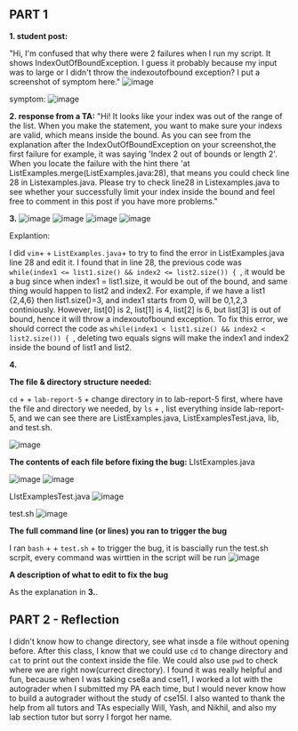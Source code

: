 ## PART 1

**1. student post:**

"Hi, I'm confused that why there were 2 failures when I run my script. It shows IndexOutOfBoundException. 
I guess it probably because my input was to large or I didn't throw the indexoutofbound exception? I put a screenshot of symptom here."
![image](https://github.com/graceswang/cse15l-lab-reports/assets/135576306/49955be8-2fb1-4ac4-b57a-5a1e19cbf72b)

symptom:
![image](https://github.com/graceswang/cse15l-lab-reports/assets/135576306/6ad1a02b-ceca-43b5-94b5-75cd86fe7f23)

**2. response from a TA:**
"Hi! It looks like your index was out of the range of the list. When you make the statement, you want to make sure your indexs are valid, 
which means inside the bound. As you can see from the explanation after the IndexOutOfBoundException on your screenshot,the first failure for example, 
it was saying 'Index 2 out of bounds or length 2'. When you locate the failure with the hint there 'at ListExamples.merge(ListExamples.java:28), that means 
you could check line 28 in Listexamples.java. Please try to check line28 in Listexamples.java to see whether your successfully limit your index inside the bound
and feel free to comment in this post if you have more problems."

**3.**
![image](https://github.com/graceswang/cse15l-lab-reports/assets/135576306/50b1122c-f1b5-45aa-aafb-c932f5afe3a8)
![image](https://github.com/graceswang/cse15l-lab-reports/assets/135576306/4526f49b-e716-433c-8e7c-be1820f62b86)
![image](https://github.com/graceswang/cse15l-lab-reports/assets/135576306/35e62f71-c9d2-4f58-aae0-a6d4a18b2f67)
![image](https://github.com/graceswang/cse15l-lab-reports/assets/135576306/12f46e46-8fa2-4f27-ac95-0728b53c4100)

Explantion:

I did ```vim```+ <space> + ```ListExamples.java```+ <enter> to try to find the error in ListExamples.java line 28 and edit it. 
I found that in line 28, the previous code was ```while(index1 <= list1.size() && index2 <= list2.size()) { ```, it would be a bug since when index1 = list1.size, 
it would be out of the bound, and same thing would happen to list2 and index2. For example, if we have a list1 {2,4,6} then list1.size()=3, and index1 starts from 0,
will be 0,1,2,3 continiously. However, list[0] is 2, list[1] is 4, list[2] is 6, but list[3] is out of bound, hence it will throw a indexoutofbound exception. 
To fix this error, we should correct the code as ```while(index1 < list1.size() && index2 < list2.size()) { ```, deleting two equals signs will make the index1 and index2
inside the bound of list1 and list2. 

**4.**

**The file & directory structure needed:**

```cd``` + <space> + ```lab-report-5``` + <enter>
change directory in to lab-report-5 first, where have the file and directory we needed, by ```ls``` + <enter>, list everything inside lab-report-5, and we can see 
there are ListExamples.java, ListExamplesTest.java, lib, and test.sh. 

![image](https://github.com/graceswang/cse15l-lab-reports/assets/135576306/12dde1b3-8693-4a42-b044-23525b7c0841)

**The contents of each file before fixing the bug:**
LIstExamples.java

![image](https://github.com/graceswang/cse15l-lab-reports/assets/135576306/b1f0213d-ea4c-4677-9edf-7c0a2ca06ae3)
![image](https://github.com/graceswang/cse15l-lab-reports/assets/135576306/14d933f2-9f38-4e48-8b8e-f7e535f20c11)

LIstExamplesTest.java
![image](https://github.com/graceswang/cse15l-lab-reports/assets/135576306/b5614183-93b1-47f1-9087-c41a91d88400)

test.sh
![image](https://github.com/graceswang/cse15l-lab-reports/assets/135576306/2e806b9a-06ef-4d6a-90ec-132e193029be)

**The full command line (or lines) you ran to trigger the bug**

I ran ```bash``` + <space> + ```test.sh``` + <enter> to trigger the bug, it is bascially run the test.sh scrpit, every command was wirttien in the script will be run
![image](https://github.com/graceswang/cse15l-lab-reports/assets/135576306/3c71d284-81a1-4aa5-89fd-58d4880781eb)

**A description of what to edit to fix the bug** 

As the explanation in **3.**.


## PART 2 - Reflection

I didn't know how to change directory, see what insde a file without opening before. After this class, I know that we could use ```cd``` to change directory and ```cat``` to print out the context inside the file. We could also use ```pwd``` to check where we are right now(currect directory). I found it was really helpful and fun, because when I was taking cse8a and cse11, I worked a lot with the autograder
when I submitted my PA each time, but I would never know how to build a autograder without the study of cse15l. I also wanted to thank the help from all tutors and TAs especially Will, Yash, and Nikhil, and also my lab section tutor but sorry I forgot her name. 

